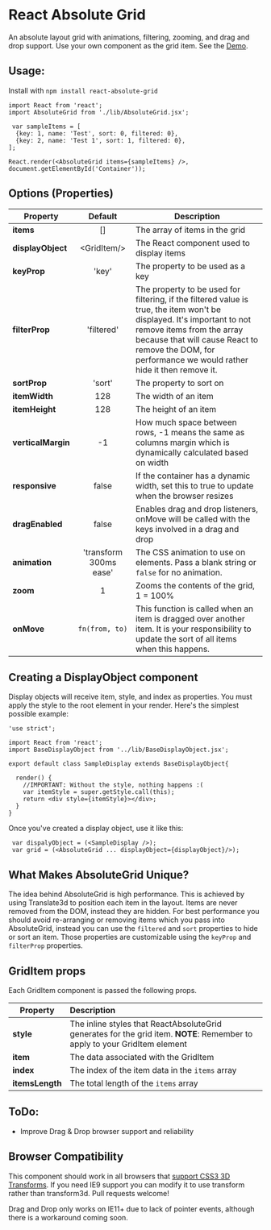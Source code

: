 React Absolute Grid
===================
An absolute layout grid with animations, filtering, zooming, and drag and drop support. Use your own component as the grid item. See the [Demo](http://jrowny.github.io/react-absolute-grid/demo/).

Usage:
------

Install with `npm install react-absolute-grid`

    import React from 'react';
    import AbsoluteGrid from './lib/AbsoluteGrid.jsx';

     var sampleItems = [
      {key: 1, name: 'Test', sort: 0, filtered: 0},
      {key: 2, name: 'Test 1', sort: 1, filtered: 0},
    ];

    React.render(<AbsoluteGrid items={sampleItems} />, document.getElementById('Container'));


Options (Properties)
------

| Property | Default | Description |
|---|:---:|---|
| **items** | [] | The array of items in the grid |
| **displayObject** | &lt;GridItem/&gt; | The React component used to display items |
| **keyProp** | 'key' | The property to be used as a key  |
| **filterProp** | 'filtered' | The property to be used for filtering, if the filtered value is true, the item won't be displayed. It's important to not remove items from the array because that will cause React to remove the DOM, for performance we would rather hide it then remove it. |
| **sortProp** | 'sort' | The property to sort on |
| **itemWidth** | 128 | The width of an item |
| **itemHeight** | 128 | The height of an item |
| **verticalMargin** | -1 | How much space between rows, -1 means the same as columns margin which is dynamically calculated based on width |
| **responsive** | false | If the container has a dynamic width, set this to true to update when the browser resizes |
| **dragEnabled** | false | Enables drag and drop listeners, onMove will be called with the keys involved in a drag and drop |
| **animation** | 'transform 300ms ease' | The CSS animation to use on elements. Pass a blank string or `false` for no animation. |
| **zoom** | 1 | Zooms the contents of the grid, 1 = 100% |
| **onMove** | `fn(from, to)` | This function is called when an item is dragged over another item. It is your responsibility to update the sort of all items when this happens. |

Creating a DisplayObject component
------
Display objects will receive item, style, and index as properties. You must apply the style to the root element in your render. Here's the simplest possible example:

    'use strict';

    import React from 'react';
    import BaseDisplayObject from '../lib/BaseDisplayObject.jsx';

    export default class SampleDisplay extends BaseDisplayObject{

      render() {
        //IMPORTANT: Without the style, nothing happens :(
        var itemStyle = super.getStyle.call(this);
        return <div style={itemStyle}></div>;
      }
    }

Once you've created a display object, use it like this:

     var dispalyObject = (<SampleDisplay />);
     var grid = (<AbsoluteGrid ... displayObject={displayObject}/>);

What Makes AbsoluteGrid Unique?
----
The idea behind AbsoluteGrid is high performance. This is achieved by using Translate3d to position each item in the layout. Items are never removed from the DOM, instead they are hidden. For best performance you should avoid re-arranging or removing items which you pass into AbsoluteGrid, instead you can use the `filtered` and `sort` properties to hide or sort an item. Those properties are customizable using the `keyProp` and `filterProp` properties.

GridItem props
----
Each GridItem component is passed the following props.

| Property | Description |
|---|:---|
| **style** | The inline styles that ReactAbsoluteGrid generates for the grid item. **NOTE**: Remember to apply to your GridItem element |
| **item** | The data associated with the GridItem |
| **index** | The index of the item data in the `items` array |
| **itemsLength** | The total length of the `items` array |


ToDo:
-----
 * Improve Drag & Drop browser support and reliability

Browser Compatibility
-----
This component should work in all browsers that [support CSS3 3D Transforms](http://caniuse.com/#feat=transforms3d). If you need IE9 support you can modify it to use transform rather than transform3d. Pull requests welcome!

Drag and Drop only works on IE11+ due to lack of pointer events, although there is a workaround coming soon.
